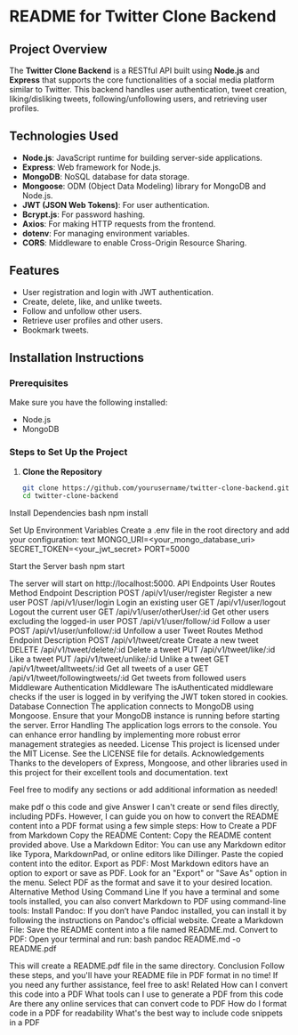 # README for Twitter Clone Backend

## Project Overview
The **Twitter Clone Backend** is a RESTful API built using **Node.js** and **Express** that supports the core functionalities of a social media platform similar to Twitter. This backend handles user authentication, tweet creation, liking/disliking tweets, following/unfollowing users, and retrieving user profiles.

## Technologies Used
- **Node.js**: JavaScript runtime for building server-side applications.
- **Express**: Web framework for Node.js.
- **MongoDB**: NoSQL database for data storage.
- **Mongoose**: ODM (Object Data Modeling) library for MongoDB and Node.js.
- **JWT (JSON Web Tokens)**: For user authentication.
- **Bcrypt.js**: For password hashing.
- **Axios**: For making HTTP requests from the frontend.
- **dotenv**: For managing environment variables.
- **CORS**: Middleware to enable Cross-Origin Resource Sharing.

## Features
- User registration and login with JWT authentication.
- Create, delete, like, and unlike tweets.
- Follow and unfollow other users.
- Retrieve user profiles and other users.
- Bookmark tweets.

## Installation Instructions

### Prerequisites
Make sure you have the following installed:
- Node.js
- MongoDB

### Steps to Set Up the Project

1. **Clone the Repository**
   ```bash
   git clone https://github.com/yourusername/twitter-clone-backend.git
   cd twitter-clone-backend

Install Dependencies
bash
npm install

Set Up Environment Variables
Create a .env file in the root directory and add your configuration:
text
MONGO_URI=<your_mongo_database_uri>
SECRET_TOKEN=<your_jwt_secret>
PORT=5000

Start the Server
bash
npm start

The server will start on http://localhost:5000.
API Endpoints
User Routes
Method	Endpoint	Description
POST	/api/v1/user/register	Register a new user
POST	/api/v1/user/login	Login an existing user
GET	/api/v1/user/logout	Logout the current user
GET	/api/v1/user/otherUser/:id	Get other users excluding the logged-in user
POST	/api/v1/user/follow/:id	Follow a user
POST	/api/v1/user/unfollow/:id	Unfollow a user
Tweet Routes
Method	Endpoint	Description
POST	/api/v1/tweet/create	Create a new tweet
DELETE	/api/v1/tweet/delete/:id	Delete a tweet
PUT	/api/v1/tweet/like/:id	Like a tweet
PUT	/api/v1/tweet/unlike/:id	Unlike a tweet
GET	/api/v1/tweet/alltweets/:id	Get all tweets of a user
GET	/api/v1/tweet/followingtweets/:id	Get tweets from followed users
Middleware
Authentication Middleware
The isAuthenticated middleware checks if the user is logged in by verifying the JWT token stored in cookies.
Database Connection
The application connects to MongoDB using Mongoose. Ensure that your MongoDB instance is running before starting the server.
Error Handling
The application logs errors to the console. You can enhance error handling by implementing more robust error management strategies as needed.
License
This project is licensed under the MIT License. See the LICENSE file for details.
Acknowledgements
Thanks to the developers of Express, Mongoose, and other libraries used in this project for their excellent tools and documentation.
text

Feel free to modify any sections or add additional information as needed!

make pdf o this code and give
Answer
I can't create or send files directly, including PDFs. However, I can guide you on how to convert the README content into a PDF format using a few simple steps:
How to Create a PDF from Markdown
Copy the README Content:
Copy the README content provided above.
Use a Markdown Editor:
You can use any Markdown editor like Typora, MarkdownPad, or online editors like Dillinger.
Paste the copied content into the editor.
Export as PDF:
Most Markdown editors have an option to export or save as PDF. Look for an "Export" or "Save As" option in the menu.
Select PDF as the format and save it to your desired location.
Alternative Method Using Command Line
If you have a terminal and some tools installed, you can also convert Markdown to PDF using command-line tools:
Install Pandoc:
If you don’t have Pandoc installed, you can install it by following the instructions on Pandoc's official website.
Create a Markdown File:
Save the README content into a file named README.md.
Convert to PDF:
Open your terminal and run:
bash
pandoc README.md -o README.pdf

This will create a README.pdf file in the same directory.
Conclusion
Follow these steps, and you'll have your README file in PDF format in no time! If you need any further assistance, feel free to ask!
Related
How can I convert this code into a PDF
What tools can I use to generate a PDF from this code
Are there any online services that can convert code to PDF
How do I format code in a PDF for readability
What's the best way to include code snippets in a PDF
